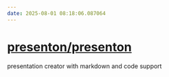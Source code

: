 ```yaml
---
date: 2025-08-01 08:18:06.087064
---
```


# [presenton/presenton](https://github.com/presenton/presenton)

presentation creator with markdown and code support